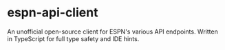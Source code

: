 # espn-api-client
An unofficial open-source client for ESPN's various API endpoints. Written in TypeScript for full type safety and IDE hints.
